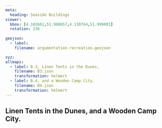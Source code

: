 ```yaml
---
meta:
  heading: Seaside Buildings
viewer:
  bbox: [4.102661,51.980657,4.130764,51.999891]
  rotation: 236
  
geojson:
  - label:
    filename: argumentation-recreation.geojson

xyz:
allmaps:
  - label: B.3, Linen Tents in the Dunes,
    filename: B3.json
    transformation: helmert
  - label: B.4, and a Wooden Camp City.
    filename: B4.json
    transformation: helmert
---
```


## Linen Tents in the Dunes, and a Wooden Camp City.